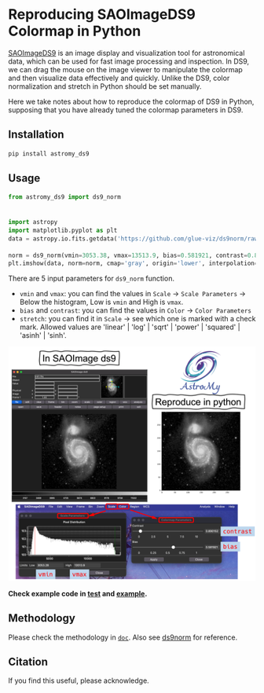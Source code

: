 # Reproducing SAOImageDS9 Colormap in Python

[SAOImageDS9](https://sites.google.com/cfa.harvard.edu/saoimageds9) is an image display and visualization tool for astronomical data, which can be used for fast image processing and inspection. In DS9, we can drag the mouse on the image viewer to manipulate the colormap and then visualize data effectively and quickly. Unlike the DS9, color normalization and stretch in Python should be set manually.

Here we take notes about how to reproduce the colormap of DS9 in Python, supposing that you have already tuned the colormap parameters in DS9.


## Installation
```sh
pip install astromy_ds9
```

## Usage
```python
from astromy_ds9 import ds9_norm


import astropy
import matplotlib.pyplot as plt
data = astropy.io.fits.getdata('https://github.com/glue-viz/ds9norm/raw/master/m51.fits')

norm = ds9_norm(vmin=3053.38, vmax=13513.9, bias=0.581921, contrast=0.890152, stretch='sqrt')
plt.imshow(data, norm=norm, cmap='gray', origin='lower', interpolation='None')
```

There are 5 input parameters for `ds9_norm` function.
- `vmin` and `vmax`: you can find the values in `Scale` -> `Scale Parameters` -> Below the histogram, Low is `vmin` and High is `vmax`.
- `bias` and `contrast`: you can find the values in `Color` -> `Color Parameters`
- `stretch`: you can find it in `Scale` -> see which one is marked with a check mark. Allowed values are 'linear' | 'log' | 'sqrt' | 'power' | 'squared' | 'asinh' | 'sinh'.

<img src="https://github.com/lmytime/Reproduce_DS9_colormap_in_Python/blob/main/doc/figs/help.png?raw=true" alt="help"/>


**Check example code in [test](https://nbviewer.org/github/lmytime/Reproduce_DS9_colormap_in_Python/blob/main/doc/test.ipynb) and [example](https://nbviewer.org/github/lmytime/Reproduce_DS9_colormap_in_Python/blob/main/doc/example.ipynb).**


## Methodology
Please check the methodology in [`doc`](https://github.com/lmytime/Reproduce_DS9_colormap_in_Python/tree/main/doc). Also see [ds9norm](https://github.com/glue-viz/ds9norm) for reference.

## Citation
If you find this useful, please acknowledge.
